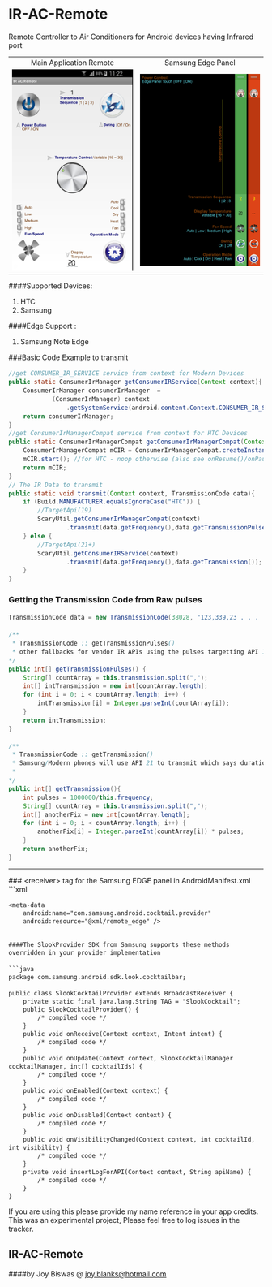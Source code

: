 # IR-AC-Remote
Remote Controller to Air Conditioners for Android devices having Infrared port
<table>
	<tr>
		<td align=center>Main Application Remote</td>
		<td align=center>Samsung Edge Panel</td>
	</tr>
	<tr>
		<td>
			<img width="100%" src="cFiles/remote.jpg" />
		</td>
		<td>
	        <img width="100%" src="cFiles/edge.jpg" />
	    </td>
	</tr>
</table>

####Supported Devices:
1. HTC
2. Samsung

####Edge Support :
1. Samsung Note Edge



###Basic Code Example to transmit

```java
//get CONSUMER_IR_SERVICE service from context for Modern Devices
public static ConsumerIrManager getConsumerIRService(Context context){
    ConsumerIrManager consumerIrManager  =
            (ConsumerIrManager) context
                .getSystemService(android.content.Context.CONSUMER_IR_SERVICE);
    return consumerIrManager;
}
//get ConsumerIrManagerCompat service from context for HTC Devices
public static ConsumerIrManagerCompat getConsumerIrManagerCompat(Context context){
    ConsumerIrManagerCompat mCIR = ConsumerIrManagerCompat.createInstance(context);
    mCIR.start(); //for HTC - noop otherwise (also see onResume()/onPause() )
    return mCIR;
}
// The IR Data to transmit
public static void transmit(Context context, TransmissionCode data){
    if (Build.MANUFACTURER.equalsIgnoreCase("HTC")) {
        //TargetApi(19)
        ScaryUtil.getConsumerIrManagerCompat(context)
                .transmit(data.getFrequency(),data.getTransmissionPulses());
    } else {
        //TargetApi(21+)
        ScaryUtil.getConsumerIRService(context)
                .transmit(data.getFrequency(),data.getTransmission());
    }
}
```


### Getting the Transmission Code from Raw pulses

```java
TransmissionCode data = new TransmissionCode(38028, "123,339,23 . . . . .3,53,23,2500");

/**
 * TransmissionCode :: getTransmissionPulses()
 * other fallbacks for vendor IR APIs using the pulses targetting API 19
*/
public int[] getTransmissionPulses() {
    String[] countArray = this.transmission.split(",");
    int[] intTransmission = new int[countArray.length];
    for (int i = 0; i < countArray.length; i++) {
        intTransmission[i] = Integer.parseInt(countArray[i]);
    }
    return intTransmission;
}

/**
 * TransmissionCode :: getTransmission()
 * Samsung/Modern phones will use API 21 to transmit which says duration in microsecs
 *
*/
public int[] getTransmission(){
    int pulses = 1000000/this.frequency;
    String[] countArray = this.transmission.split(",");
    int[] anotherFix = new int[countArray.length];
    for (int i = 0; i < countArray.length; i++) {
        anotherFix[i] = Integer.parseInt(countArray[i]) * pulses;
    }
    return anotherFix;
}
```

<hr/>
### &lt;receiver&gt; tag for the Samsung EDGE panel in AndroidManifest.xml
```xml

<receiver android:name=".main.RemoteEdgeProvider" >
    <intent-filter>
        <action android:name="com.samsung.android.cocktail.action.COCKTAIL_UPDATE" />
    </intent-filter>

    <meta-data
        android:name="com.samsung.android.cocktail.provider"
        android:resource="@xml/remote_edge" />
</receiver>

```

####The SlookProvider SDK from Samsung supports these methods overridden in your provider implementation

```java
package com.samsung.android.sdk.look.cocktailbar;

public class SlookCocktailProvider extends BroadcastReceiver {
    private static final java.lang.String TAG = "SlookCocktail";
    public SlookCocktailProvider() {
        /* compiled code */
    }
    public void onReceive(Context context, Intent intent) {
        /* compiled code */
    }
    public void onUpdate(Context context, SlookCocktailManager cocktailManager, int[] cocktailIds) {
        /* compiled code */
    }
    public void onEnabled(Context context) {
        /* compiled code */
    }
    public void onDisabled(Context context) {
        /* compiled code */
    }
    public void onVisibilityChanged(Context context, int cocktailId, int visibility) {
        /* compiled code */
    }
    private void insertLogForAPI(Context context, String apiName) {
        /* compiled code */
    }
}
```


If you are using this please provide my name reference in your app credits. This was an experimental project, Please feel free to log issues in the tracker.


## IR-AC-Remote
####by Joy Biswas @ joy.blanks@hotmail.com
